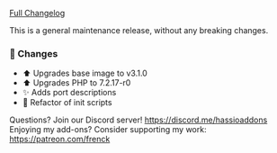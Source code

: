 [Full Changelog][changelog]

This is a general maintenance release, without any breaking changes.

### 🔨 Changes

- :arrow_up: Upgrades base image to v3.1.0
- :arrow_up: Upgrades PHP to 7.2.17-r0
- :sparkles: Adds port descriptions
- :hammer: Refactor of init scripts

[changelog]: https://github.com/hassio-addons/addon-tasmoadmin/compare/v0.4.0...v0.4.1

Questions? Join our Discord server! https://discord.me/hassioaddons
Enjoying my add-ons? Consider supporting my work: https://patreon.com/frenck